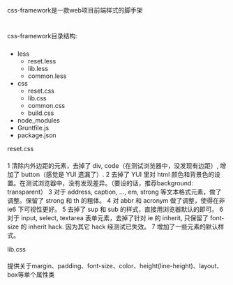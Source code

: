css-framework是一款web项目前端样式的脚手架
#
css-framework目录结构:
###
* less
	* reset.less
	* lib.less
	* common.less
* css
	* reset.css
	* lib.css
	* common.css
	* build.css
* node_modules
* Gruntfile.js
* package.json

reset.css
####
1 清除内外边距的元素，去掉了 div, code（在测试浏览器中，没发现有边距）, 增加了 button（感觉是 YUI 遗漏了）. 
2 去掉了 YUI 里对 html 颜色和背景色的设置。在测试浏览器中，没有发现差异。（要设的话，推荐background: transparent） 
3 对于 address, caption, …, em, strong 等文本格式元素，做了调整。保留了 strong 和 th 的粗体。 
4 对 abbr 和 acronym 做了调整，使得在非 ie6 下可视性更好。 
5 去掉了 sup 和 sub 的样式，直接用浏览器默认的即可。 
6 对于 input, select, textarea 表单元素，去掉了针对 ie 的 inherit, 只保留了 font-size 的 inherit hack. 因为其它 hack 经测试已失效。 
7 增加了一些元素的默认样式。 

lib.css
####
提供关于margin、padding、font-size、color、height(line-height)、layout、box等单个属性类
